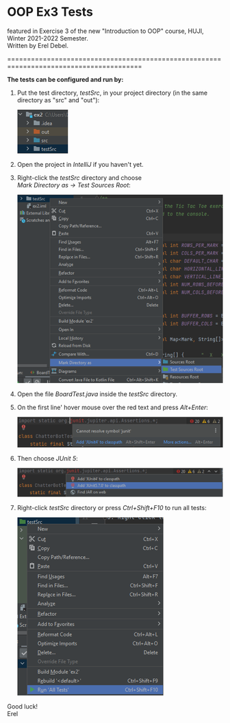 # OOP Ex3 Tests
featured in Exercise 3 of the new "Introduction to OOP" course,
HUJI, Winter 2021-2022 Semester. \
Written by Erel Debel.

========================================================================================

<B>The tests can be configured and run by:</B>
1. Put the test directory, _testSrc_, in your project directory (in the same directory as "src" and "out"):

    ![img_1.png](screenshots/img_1.png)
	
2. Open the project in _IntelliJ_ if you haven't yet. 


3. Right-click the _testSrc_ directory and choose  
  _Mark Directory as -> Test Sources Root_:
  
	![img_2.png](screenshots/img_2.png)
  
4. Open the file _BoardTest.java_ inside the _testSrc_ directory.


5. On the first line' hover mouse over the red text and press _Alt+Enter_:
 
	![img_3.png](screenshots/img_3.png)

6. Then choose _JUnit 5_:
  
	![img_4.png](screenshots/img_4.png)
  
7. Right-click _testSrc_ directory or press _Ctrl+Shift+F10_ to run all tests:

	![img_5.png](screenshots/img_5.png)


Good luck!\
Erel
